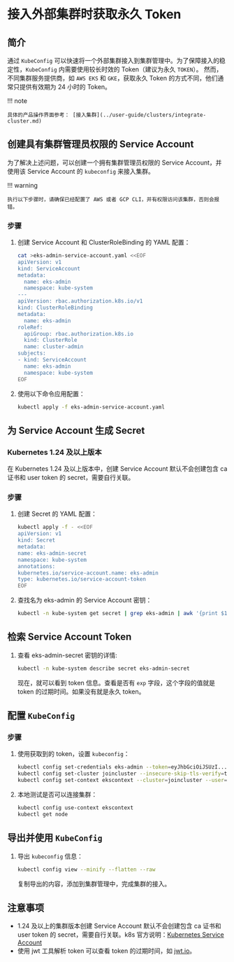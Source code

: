 # 接入外部集群时获取永久 Token

## 简介

通过 `KubeConfig` 可以快速将一个外部集群接入到集群管理中。为了保障接入的稳定性，`KubeConfig` 内需要使用较长时效的 Token（建议为永久 `TOKEN`）。
然而，不同集群服务提供商，如 `AWS EKS` 和 `GKE`，获取永久 Token 的方式不同，他们通常只提供有效期为 24 小时的 Token。

!!! note

    具体的产品操作界面参考： [接入集群](../user-guide/clusters/integrate-cluster.md)

## 创建具有集群管理员权限的 Service Account

为了解决上述问题，可以创建一个拥有集群管理员权限的 Service Account，并使用该 Service Account 的 `kubeconfig` 来接入集群。

!!! warning

    执行以下步骤时，请确保已经配置了 AWS 或者 GCP CLI，并有权限访问该集群，否则会报错。

### 步骤

1. 创建 Service Account 和 ClusterRoleBinding 的 YAML 配置：

    ```bash
    cat >eks-admin-service-account.yaml <<EOF
    apiVersion: v1
    kind: ServiceAccount
    metadata:
      name: eks-admin
      namespace: kube-system
    ---
    apiVersion: rbac.authorization.k8s.io/v1
    kind: ClusterRoleBinding
    metadata:
      name: eks-admin
    roleRef:
      apiGroup: rbac.authorization.k8s.io
      kind: ClusterRole
      name: cluster-admin
    subjects:
    - kind: ServiceAccount
      name: eks-admin
      namespace: kube-system
    EOF
    ```

2. 使用以下命令应用配置：

    ```bash
    kubectl apply -f eks-admin-service-account.yaml
    ```

## 为 Service Account 生成 Secret

### Kubernetes 1.24 及以上版本

在 Kubernetes 1.24 及以上版本中，创建 Service Account 默认不会创建包含 ca 证书和 user token 的 secret，需要自行关联。

### 步骤

1. 创建 Secret 的 YAML 配置：

    ```bash
    kubectl apply -f - <<EOF
    apiVersion: v1
    kind: Secret
    metadata:
    name: eks-admin-secret
    namespace: kube-system
    annotations:
    kubernetes.io/service-account.name: eks-admin
    type: kubernetes.io/service-account-token
    EOF
    ```

2. 查找名为 eks-admin 的 Service Account 密钥：

    ```bash
    kubectl -n kube-system get secret | grep eks-admin | awk '{print $1}'
    ```

## 检索 Service Account Token

1. 查看 eks-admin-secret 密钥的详情:

    ```bash
    kubectl -n kube-system describe secret eks-admin-secret
    ```

    现在，就可以看到 token 信息。查看是否有 `exp` 字段，这个字段的值就是 token 的过期时间。如果没有就是永久 token。 

## 配置 `KubeConfig`

### 步骤

1. 使用获取到的 token，设置 `kubeconfig`：

    ```bash
    kubectl config set-credentials eks-admin --token=eyJhbGciOiJSUzI...
    kubectl config set-cluster joincluster --insecure-skip-tls-verify=true --server=https://XXXXXX.gr7.ap-southeast-1.eks.amazonaws.com
    kubectl config set-context ekscontext --cluster=joincluster --user=eks-admin
    ```

2. 本地测试是否可以连接集群：

    ```bash
    kubectl config use-context ekscontext
    kubectl get node
    ```

## 导出并使用 `KubeConfig`

1. 导出 `kubeconfig` 信息：

    ```bash
    kubectl config view --minify --flatten --raw
    ```

    复制导出的内容，添加到集群管理中，完成集群的接入。

## 注意事项

- 1.24 及以上的集群版本创建 Service Account 默认不会创建包含 ca 证书和 user token 的 secret，需要自行关联。k8s 官方说明：[Kubernetes Service Account](https://kubernetes.io/zh-cn/docs/tasks/configure-pod-container/configure-service-account/#%E6%89%8B%E5%8A%A8%E4%B8%BA-serviceaccount-%E5%88%9B%E5%BB%BA%E9%95%BF%E6%9C%9F%E6%9C%89%E6%95%88%E7%9A%84-api-%E4%BB%A4%E7%89%8C-manually-create-a-long-lived-api-token-for-a-serviceaccount)
- 使用 jwt 工具解析 token 可以查看 token 的过期时间，如 [jwt.io](https://jwt.io)。